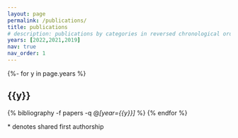 ```yaml
---
layout: page
permalink: /publications/
title: publications
# description: publications by categories in reversed chronological order. generated by jekyll-scholar.
years: [2022,2021,2019]
nav: true
nav_order: 1
---
```



<div class="publications">

{%- for y in page.years %}
    <h2 class="year">{{y}}</h2>
    {% bibliography -f papers -q @*[year={{y}}]* %}
{% endfor %}
</div>


\* denotes shared first authorship

